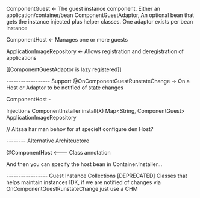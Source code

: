 ComponentGuest <- The guest instance component. Either an application/container/bean
ComponentGuestAdaptor, An optional bean that gets the instance injected plus helper classes. One adaptor exists per bean instance

ComponentHost <- Manages one or more guests

ApplicationImageRepository <- Allows registration and deregistration of applications

[[ComponentGuestAdaptor is lazy registered]]


------------------ Support
@OnComponentGuestRunstateChange -> On a Host or Adaptor to be notified of state changes

ComponentHost -
  
  Injections
    ComponentInstaller install(X)
    Map<String, ComponentGuest>
    ApplicationImageRepository


// Altsaa har man behov for at specielt configure den Host?


-------- Alternative Architeuctore

@ComponentHost <--- Class annotation

And then you can specify the host bean in Container.Installer...







----------------- Guest Instance Collections [DEPRECATED]
Classes that helps maintain instances IDK, if we are notified of changes via OnComponentGuestRunstateChange just use a CHM
